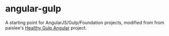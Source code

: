 # angular-gulp
A starting point for AngularJS/Gulp/Foundation projects, modified from from paislee's [Healthy Gulp Angular](https://github.com/paislee/healthy-gulp-angular) project.
